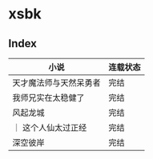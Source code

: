 # xsbk






## Index

| 小说 | 连载状态 |
| --- | ---- |
| 天才魔法师与天然呆勇者 | 完结 |
| 我师兄实在太稳健了 | 完结 |
| 风起龙城 | 完结 |
｜ 这个人仙太过正经 | 完结 |
| 深空彼岸 | 完结 |


